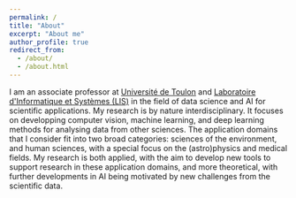 ```yaml
---
permalink: /
title: "About"
excerpt: "About me"
author_profile: true
redirect_from: 
  - /about/
  - /about.html
---
```


I am an associate professor at [Université de Toulon](https://www.univ-tln.fr/) and [Laboratoire d'Informatique et Systèmes (LIS)](https://www.lis-lab.fr/) in the field of data science and AI for scientific applications. My research is by nature interdisciplinary. It focuses on developping computer vision, machine learning, and deep learning methods for analysing data from other sciences. The application domains that I consider fit into two broad categories: sciences of the environment, and human sciences, with a special focus on the (astro)physics and medical fields. My research is both applied, with the aim to develop new tools to support research in these application domains, and more theoretical, with further developments in AI being motivated by new challenges from the scientific data.
